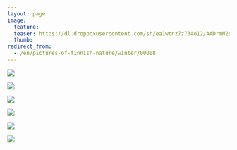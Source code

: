 ```yaml
---
layout: page
image:
  feature:
  teaser: https://dl.dropboxusercontent.com/sh/ea1wtnz7z734o12/AADrmM2rSeXVoLMDaLHqZjQta/luontokuvat/talvi/IMG17895-245px.jpg
  thumb:
redirect_from:
  - /en/pictures-of-finnish-nature/winter/00008
---
```


[![](https://dl.dropboxusercontent.com/sh/ea1wtnz7z734o12/AABURweyP2aAHiuykwAxXytXa/luontokuvat/talvi/IMG17914-800px.jpg)](https://dl.dropboxusercontent.com/sh/ea1wtnz7z734o12/AABOVa2tRFAoA8g7Tl5rrxnea/luontokuvat/talvi/IMG17914.jpg)

[![](https://dl.dropboxusercontent.com/sh/ea1wtnz7z734o12/AAC95n94HXwdBPjWRH5x3wyja/luontokuvat/talvi/IMG17919-800px.jpg)](https://dl.dropboxusercontent.com/sh/ea1wtnz7z734o12/AAApkIhQMS-a4cJQ98JpdFBCa/luontokuvat/talvi/IMG17919.jpg)

[![](https://dl.dropboxusercontent.com/sh/ea1wtnz7z734o12/AAD_OEEBNGhP99PT79xJAGXAa/luontokuvat/talvi/IMG17922-800px.jpg)](https://dl.dropboxusercontent.com/sh/ea1wtnz7z734o12/AADOpimXggOYejmeuDwstUSIa/luontokuvat/talvi/IMG17922.jpg)

[![](https://dl.dropboxusercontent.com/sh/ea1wtnz7z734o12/AAAfx6q7PKQSTSl4PtMuGIJda/luontokuvat/talvi/IMG17939-800px.jpg)](https://dl.dropboxusercontent.com/sh/ea1wtnz7z734o12/AAAFNeeAtKefFKZvoCwRUobIa/luontokuvat/talvi/IMG17939.jpg)

[![](https://dl.dropboxusercontent.com/sh/ea1wtnz7z734o12/AACqAUpjiryKIrO0X5Y0OAqGa/luontokuvat/talvi/IMG17895-800px.jpg)](https://dl.dropboxusercontent.com/sh/ea1wtnz7z734o12/AACDI4l_yaXStd-O__D7oYwua/luontokuvat/talvi/IMG17895.JPG)

[![](https://dl.dropboxusercontent.com/sh/ea1wtnz7z734o12/AAC7p0pXokoXgGP0cfh8XzFKa/luontokuvat/talvi/IMG17899-800px.jpg)](https://dl.dropboxusercontent.com/sh/ea1wtnz7z734o12/AACxd8Su5zXMnjGtycWRsonCa/luontokuvat/talvi/IMG17899.jpg)
